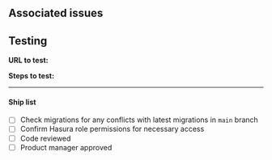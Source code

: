 ## Associated issues

## Testing

**URL to test:** <!-- VZ URL or Netlify -->

**Steps to test:**

---

#### Ship list

- [ ] Check migrations for any conflicts with latest migrations in `main` branch
- [ ] Confirm Hasura role permissions for necessary access
- [ ] Code reviewed
- [ ] Product manager approved
